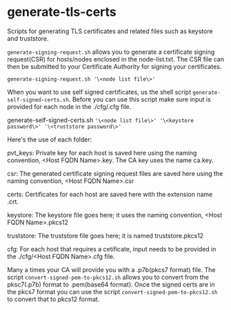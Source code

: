 # generate-tls-certs
Scripts for generating TLS certificates and related files such as keystore and truststore.


`generate-signing-request.sh` allows you to generate a certificate signing request(CSR) for hosts/nodes enclosed in the node-list.txt. The CSR file can then be submitted to your Certificate Authority for signing your certificates.

`generate-signing-request.sh '\<node list file\>'`

When you want to use self signed certificates, us the shell script `generate-self-signed-certs.sh`. Before you can use this script make sure input is provided for each node in the ./cfg/<Host FQDN Name>.cfg file.

generate-self-signed-certs.sh `'\<node list file\>' '\<keystore password\>' '\<truststore password\>'`

Here's the use of each folder:

pvt_keys: Private key for each host is saved here using the naming convention, \<Host FQDN Name\>.key. The CA key uses the name ca.key.

csr: The generated certificate signing request files are saved here using the naming convention, \<Host FQDN Name\>.csr

certs: Certificates for each host are saved here with the extension name .crt.

keystore: The keystore file goes here; it uses the naming convention, \<Host FQDN Name\>.pkcs12

truststore: The truststore file goes here; it is named truststore.pkcs12

cfg: For each host that requires a cetificate, input needs to be provided in the ./cfg/\<Host FQDN Name\>.cfg file.

Many a times your CA will provide you with a .p7b(pkcs7 format) file. The script `convert-signed-pem-to-pkcs12.sh` allows you to convert from the pksc7(.p7b) format to .pem(base64 format). Once the signed certs are in the pkcs7 format you can use the script `convert-signed-pem-to-pkcs12.sh` to convert that to pkcs12 format.











